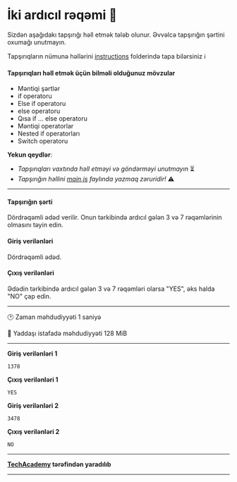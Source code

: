 # İki ardıcıl rəqəmi 🎯

Sizdən aşağıdakı tapşırığı həll etmək tələb olunur. Əvvəlcə tapşırığın şərtini oxumağı unutmayın.

Tapşırıqların nümunə həllərini [instructions](../instructions) folderində tapa bilərsiniz :information_source:

#### Tapşırıqları həll etmək üçün bilməli olduğunuz mövzular

* Məntiqi şərtlər
* if operatoru
* Else if operatoru
* else operatoru
* Qısa if … else operatoru
* Məntiqi operatorlar
* Nested if operatorları
* Switch operatoru


**Yekun qeydlər**: 

* *Tapşırıqları vaxtında həll etməyi və göndərməyi unutmayın* ⏳
* *Tapşırığın həllini [main.js](./main.js) faylında yazmaq zəruridir!* :warning:

---

#### Tapşırığın şərti

Dördrəqəmli ədəd verilir. Onun tərkibində ardıcıl gələn 3 və 7 rəqəmlərinin olmasını təyin edin.


#### Giriş verilənləri
Dördrəqəmli ədəd.


#### Çıxış verilənləri
Ədədin tərkibində ardıcıl gələn 3 və 7 rəqəmləri olarsa "YES", əks halda "NO" çap edin.


---

:clock2: Zaman məhdudiyyəti 1 saniyə

:floppy_disk: Yaddaşı istafadə məhdudiyyəti 128 MiB

---

**Giriş verilənləri 1** 

```
1378
```

**Çıxış verilənləri 1**

```
YES
```

**Giriş verilənləri 2** 

```
3478
```

**Çıxış verilənləri 2**

```
NO
```

---

**[TechAcademy](https://www.tech.edu.az/) tərəfindən yaradılıb**

---
